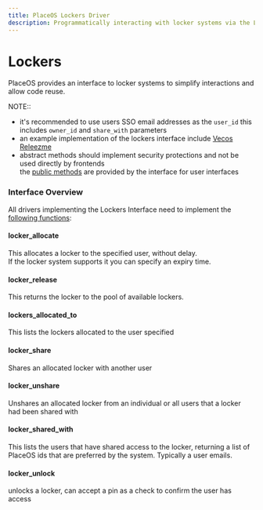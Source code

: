 ```yaml
---
title: PlaceOS Lockers Driver
description: Programmatically interacting with locker systems via the Lockers interface
---
```


# Lockers

PlaceOS provides an interface to locker systems to simplify interactions and allow code reuse.

NOTE::

* it's recommended to use users SSO email addresses as the `user_id` this includes `owner_id` and `share_with` parameters
* an example implementation of the lockers interface include [Vecos Releezme](https://github.com/PlaceOS/drivers/blob/master/drivers/vecos/releezme\_locations.cr)
* abstract methods should implement security protections and not be used directly by frontends\
  the [public methods](https://github.com/PlaceOS/driver/blob/master/src/placeos-driver/interface/lockers.cr#L100-L161) are provided by the interface for user interfaces

### Interface Overview

All drivers implementing the Lockers Interface need to implement the [following functions](https://github.com/PlaceOS/driver/blob/master/src/placeos-driver/interface/lockers.cr):

#### locker\_allocate

This allocates a locker to the specified user, without delay.\
If the locker system supports it you can specify an expiry time.

#### locker\_release

This returns the locker to the pool of available lockers.

#### lockers\_allocated\_to

This lists the lockers allocated to the user specified

#### locker\_share

Shares an allocated locker with another user

#### locker\_unshare

Unshares an allocated locker from an individual or all users that a locker had been shared with

#### locker\_shared\_with

This lists the users that have shared access to the locker, returning a list of PlaceOS ids that are preferred by the system. Typically a user emails.

#### locker\_unlock

unlocks a locker, can accept a pin as a check to confirm the user has access
